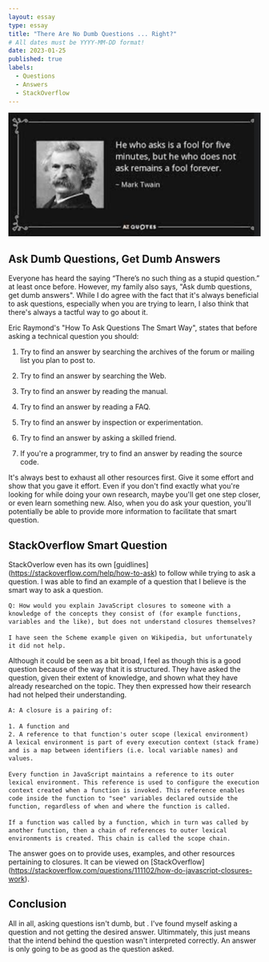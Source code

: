 ```yaml
---
layout: essay
type: essay
title: "There Are No Dumb Questions ... Right?"
# All dates must be YYYY-MM-DD format!
date: 2023-01-25
published: true
labels:
  - Questions
  - Answers
  - StackOverflow
---
```


<img width="600px" class="rounded float-start pe-4" src="../img/questions.png">

## Ask Dumb Questions, Get Dumb Answers

Everyone has heard the saying “There’s no such thing as a stupid question.” at least once before. However, my family also says, "Ask dumb questions, get dumb answers". While I do agree with the fact that it's always beneficial to ask questions, especially when you are trying to learn, I also think that there's always a tactful way to go about it.    

Eric Raymond's "How To Ask Questions The Smart Way", states that before asking a technical question you should:

1. Try to find an answer by searching the archives of the forum or mailing list you plan to post to.

2. Try to find an answer by searching the Web.

3. Try to find an answer by reading the manual.

4. Try to find an answer by reading a FAQ.

5. Try to find an answer by inspection or experimentation.

6. Try to find an answer by asking a skilled friend.

7. If you're a programmer, try to find an answer by reading the source code.

It's always best to exhaust all other resources first. Give it some effort and show that you gave it effort. Even if you don't find exactly what you're looking for while doing your own research, maybe you'll get one step closer, or even learn something new. Also, when you do ask your question, you'll potentially be able to provide more information to facilitate that smart question. 

## StackOverflow Smart Question

StackOverlow even has its own [guidlines] (https://stackoverflow.com/help/how-to-ask) to follow while trying to ask a question. I was able to find an example of a question that I believe is the smart way to ask a question. 

```
Q: How would you explain JavaScript closures to someone with a knowledge of the concepts they consist of (for example functions, variables and the like), but does not understand closures themselves?

I have seen the Scheme example given on Wikipedia, but unfortunately it did not help.
```

Although it could be seen as a bit broad, I feel as though this is a good question because of the way that it is structured. They have asked the question, given their extent of knowledge, and shown what they have already researched on the topic. They then expressed how their research had not helped their understanding.

```
A: A closure is a pairing of:

1. A function and
2. A reference to that function's outer scope (lexical environment)
A lexical environment is part of every execution context (stack frame) and is a map between identifiers (i.e. local variable names) and values.

Every function in JavaScript maintains a reference to its outer lexical environment. This reference is used to configure the execution context created when a function is invoked. This reference enables code inside the function to "see" variables declared outside the function, regardless of when and where the function is called.

If a function was called by a function, which in turn was called by another function, then a chain of references to outer lexical environments is created. This chain is called the scope chain.

```
 The answer goes on to provide uses, examples, and other resources pertaining to closures. It can be viewed on [StackOverflow] (https://stackoverflow.com/questions/111102/how-do-javascript-closures-work). 

## Conclusion

All in all, asking questions isn't dumb, but . I've found myself asking a question and not getting the desired answer. Ultimmately, this just means that the intend behind the question wasn't interpreted correctly. An answer is only going to be as good as the question asked.
